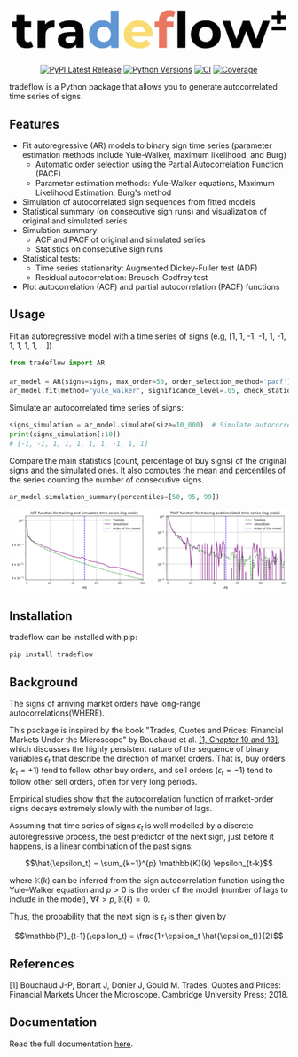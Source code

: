<h1 align="center">
<img src="https://raw.githubusercontent.com/MartinGangand/tradeflow/improve-package-documentation/doc/_static/tradeflow_logo.svg" width="650" alt="Tradeflow Logo" />
</h1>

<p align="center">
  <a href="https://pypi.org/project/tradeflow/"><img alt="PyPI Latest Release" src="https://img.shields.io/pypi/v/tradeflow" /></a>
  <a href="https://pypi.org/project/tradeflow/"><img alt="Python Versions" src="https://img.shields.io/pypi/pyversions/tradeflow.svg" /></a>
  <a href="https://github.com/MartinGangand/tradeflow/actions/workflows/ci.yml?query=branch%3Amain"><img alt="CI" src="https://github.com/MartinGangand/tradeflow/actions/workflows/ci.yml/badge.svg?branch=main" /></a>
  <a href="https://codecov.io/github/MartinGangand/tradeflow"><img alt="Coverage" src="https://codecov.io/github/MartinGangand/tradeflow/graph/badge.svg?token=T5Z95K8KRM" /></a>
</p>

tradeflow is a Python package that allows you to generate autocorrelated time series of signs.


## Features
* Fit autoregressive (AR) models to binary sign time series (parameter estimation methods include Yule-Walker, maximum likelihood, and Burg)
  - Automatic order selection using the Partial Autocorrelation Function (PACF).
  - Parameter estimation methods: Yule-Walker equations, Maximum Likelihood Estimation, Burg's method
* Simulation of autocorrelated sign sequences from fitted models
* Statistical summary (on consecutive sign runs) and visualization of original and simulated series
* Simulation summary:
  - ACF and PACF of original and simulated series
  - Statistics on consecutive sign runs
* Statistical tests:
  - Time series stationarity: Augmented Dickey-Fuller test (ADF)
  - Residual autocorrelation: Breusch-Godfrey test
* Plot autocorrelation (ACF) and partial autocorrelation (PACF) functions


## Usage
Fit an autoregressive model with a time series of signs (e.g, [1, 1, -1, -1, 1, -1, 1, 1, 1, 1, ...]).

```python
from tradeflow import AR

ar_model = AR(signs=signs, max_order=50, order_selection_method='pacf')
ar_model.fit(method="yule_walker", significance_level=.05, check_stationarity=True, check_residuals=True)  # Fit autoregressive model
```

Simulate an autocorrelated time series of signs:
```python
signs_simulation = ar_model.simulate(size=10_000)  # Simulate autocorrelated time series of signs
print(signs_simulation[:10])
# [-1, -1, 1, 1, 1, 1, 1, -1, 1, 1]
```

Compare the main statistics (count, percentage of buy signs) of the original signs and the simulated ones.
It also computes the mean and percentiles of the series counting the number of consecutive signs.
```python
ar_model.simulation_summary(percentiles=[50, 95, 99])
```

<img src="https://raw.githubusercontent.com/MartinGangand/tradeflow/improve-package-documentation/doc/_static/simulation_summary.png" width="600" alt="Simulation summary" />


## Installation
tradeflow can be installed with pip:

```bash
pip install tradeflow
```


## Background
The signs of arriving market orders have long-range autocorrelations(WHERE).

This package is inspired by the book "Trades, Quotes and Prices: Financial Markets Under the Microscope" by Bouchaud et al. [[1, Chapter 10 and 13]](#1), which discusses the highly persistent nature of the sequence of binary variables $\epsilon_t$ that describe the direction of market orders.
That is, buy orders ($\epsilon_t = +1$) tend to follow other buy orders, and sell orders ($\epsilon_t = -1$) tend to follow other sell orders, often for very long periods.

Empirical studies show that the autocorrelation function of market-order signs decays extremely slowly with the number of lags.

Assuming that time series of signs $\epsilon_t$ is well modelled by a discrete autoregressive process, the best predictor of the next sign, just before it happens, is a linear combination of the past signs:

$$\hat{\epsilon_t} = \sum_{k=1}^{p} \mathbb{K}(k) \epsilon_{t-k}$$

where $\mathbb{K}(k)$ can be inferred from the sign autocorrelation function using the Yule–Walker equation and ${p}>0$ is the order of the model (number of lags to include in the model), $\forall \ell > p, \mathbb{K}(\ell) = 0$.

Thus, the probability that the next sign is $\epsilon_t$ is then given by

$$\mathbb{P}_{t-1}(\epsilon_t) = \frac{1+\epsilon_t \hat{\epsilon_t}}{2}$$


## References
<a id="1">[1]</a> 
Bouchaud J-P, Bonart J, Donier J, Gould M. Trades, Quotes and Prices: Financial Markets Under the Microscope. Cambridge University Press; 2018.


## Documentation

Read the full documentation [here](https://martingangand.github.io/tradeflow/).
